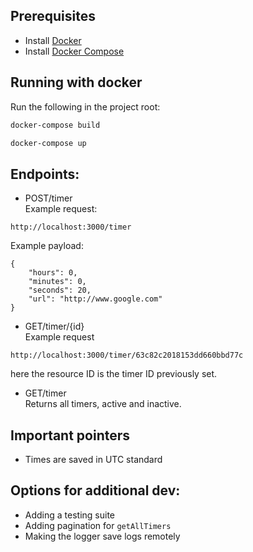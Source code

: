## Prerequisites
* Install [Docker](https://docs.docker.com/get-docker/)
* Install [Docker Compose](https://docs.docker.com/compose/install/)

## Running with docker
Run the following in the project root:
```bash
docker-compose build
```
```bash
docker-compose up
```

## Endpoints:
* POST/timer<br>Example request:
```
http://localhost:3000/timer
```
Example payload:
```
{
    "hours": 0,
    "minutes": 0,
    "seconds": 20,
    "url": "http://www.google.com"
}
```
* GET/timer/{id}<br>Example request
```
http://localhost:3000/timer/63c82c2018153dd660bbd77c
```
here the resource ID is the timer ID previously set.

* GET/timer<br>Returns all timers, active and inactive.

## Important pointers
* Times are saved in UTC standard

## Options for additional dev:
- Adding a testing suite
- Adding pagination for `getAllTimers`
- Making the logger save logs remotely